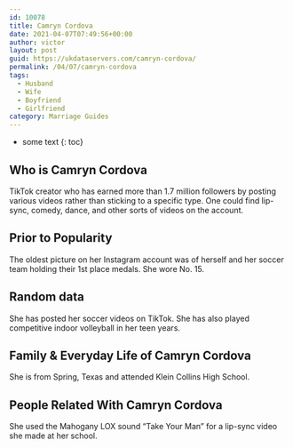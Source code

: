 ```yaml
---
id: 10078
title: Camryn Cordova
date: 2021-04-07T07:49:56+00:00
author: victor
layout: post
guid: https://ukdataservers.com/camryn-cordova/
permalink: /04/07/camryn-cordova
tags:
  - Husband
  - Wife
  - Boyfriend
  - Girlfriend
category: Marriage Guides
---
```


* some text
{: toc}


## Who is Camryn Cordova



TikTok creator who has earned more than 1.7 million followers by posting various videos rather than sticking to a specific type. One could find lip-sync, comedy, dance, and other sorts of videos on the account.

                
                
                
## Prior to Popularity



The oldest picture on her Instagram account was of herself and her soccer team holding their 1st place medals. She wore No. 15.

                
                
                
## Random data



She has posted her soccer videos on TikTok. She has also played competitive indoor volleyball in her teen years.

                
                
                
## Family & Everyday Life of Camryn Cordova



She is from Spring, Texas and attended Klein Collins High School.

                
                
                
## People Related With Camryn Cordova



She used the Mahogany LOX sound &#8220;Take Your Man&#8221; for a lip-sync video she made at her school.

                
              
            
          
          
          
